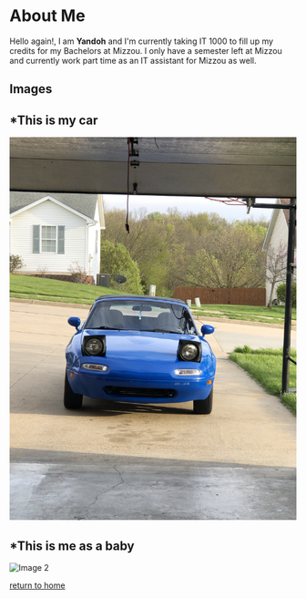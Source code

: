# About Me
Hello again!, I am **Yandoh** and I'm currently taking IT 1000 to fill up my credits for my Bachelors  at Mizzou. I only have a semester left at Mizzou and currently work part time as an IT assistant for Mizzou as well. 




## **Images**
## *This is my car
![Image 1](https://github.com/YandohK/IT-1000-Midterm-Project/blob/main/miata.jpeg?raw=true)

## *This is me as a baby
![Image 2](https://pbs.twimg.com/profile_images/835747608475791360/fdSnBAUL_400x400.jpg)

[return to home](./README.md)
